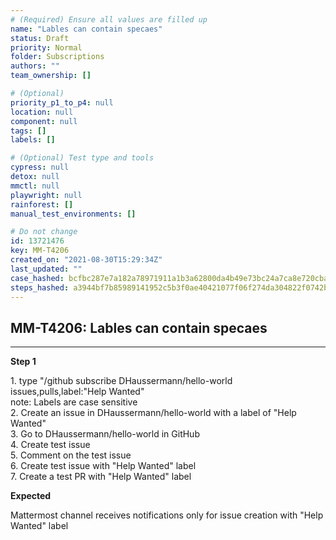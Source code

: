 ```yaml
---
# (Required) Ensure all values are filled up
name: "Lables can contain specaes"
status: Draft
priority: Normal
folder: Subscriptions
authors: ""
team_ownership: []

# (Optional)
priority_p1_to_p4: null
location: null
component: null
tags: []
labels: []

# (Optional) Test type and tools
cypress: null
detox: null
mmctl: null
playwright: null
rainforest: []
manual_test_environments: []

# Do not change
id: 13721476
key: MM-T4206
created_on: "2021-08-30T15:29:34Z"
last_updated: ""
case_hashed: bcfbc287e7a182a78971911a1b3a62800da4b49e73bc24a7ca8e720cba4319f2ede266647c3b5812c5abbd1199fa9a3a
steps_hashed: a3944bf7b85989141952c5b3f0ae40421077f06f274da304822f0742b9ff9a89d1fc5eac105e9f304393a9ae894254fc
---
```


<!-- (Auto-generated) Based on frontmatter's "key" and "name" -->

## MM-T4206: Lables can contain specaes

---

**Step 1**

1\. type "/github subscribe DHaussermann/hello-world issues,pulls,label:"Help Wanted"\
note: Labels are case sensitive\
2\. Create an issue in DHaussermann/hello-world with a label of "Help Wanted"\
3\. Go to DHaussermann/hello-world in GitHub\
4\. Create test issue\
5\. Comment on the test issue\
6\. Create test issue with "Help Wanted" label\
7\. Create a test PR with "Help Wanted" label

**Expected**

Mattermost channel receives notifications only for issue creation with "Help Wanted" label
